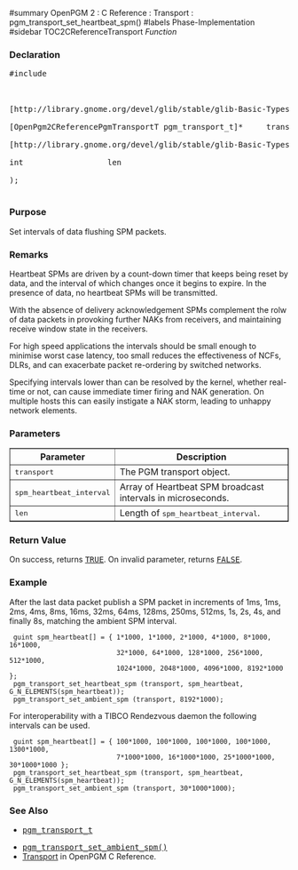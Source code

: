 ﻿#summary OpenPGM 2 : C Reference : Transport : pgm\_transport\_set\_heartbeat\_spm()
#labels Phase-Implementation
#sidebar TOC2CReferenceTransport
_Function_
### Declaration ###
<pre>
#include <pgm/pgm.h><br>
<br>
[http://library.gnome.org/devel/glib/stable/glib-Basic-Types.html#gboolean gboolean] *pgm_transport_set_heartbeat_spm* (<br>
[OpenPgm2CReferencePgmTransportT pgm_transport_t]*     transport,<br>
[http://library.gnome.org/devel/glib/stable/glib-Basic-Types.html#guint guint]*               spm_heartbeat_interval,<br>
int                  len<br>
);<br>
</pre>

### Purpose ###
Set intervals of data flushing SPM packets.

### Remarks ###
Heartbeat SPMs are driven by a count-down timer that keeps being reset by data, and the interval of which changes once it begins to expire.  In the presence of data, no heartbeat SPMs will be transmitted.

With the absence of delivery acknowledgement SPMs complement the rolw of data packets in provoking further NAKs from receivers, and maintaining receive window state in the receivers.

For high speed applications the intervals should be small enough to minimise worst case latency, too small reduces the effectiveness of NCFs, DLRs, and can exacerbate packet re-ordering by switched networks.

Specifying intervals lower than can be resolved by the kernel, whether real-time or not, can cause immediate timer firing and NAK generation.  On multiple hosts this can easily instigate a NAK storm, leading to unhappy network elements.

### Parameters ###
<table cellpadding='5' border='1' cellspacing='0'>
<tr>
<th>Parameter</th>
<th>Description</th>
</tr>
<tr>
<td><tt>transport</tt></td>
<td>The PGM transport object.</td>
</tr><tr>
<td><tt>spm_heartbeat_interval</tt></td>
<td>Array of Heartbeat SPM broadcast intervals in microseconds.</td>
</tr><tr>
<td><tt>len</tt></td>
<td>Length of <tt>spm_heartbeat_interval</tt>.</td>
</tr>
</table>


### Return Value ###
On success, returns <tt><a href='http://library.gnome.org/devel/glib/stable/glib-Standard-Macros.html#TRUE--CAPS'>TRUE</a></tt>.  On invalid parameter, returns <tt><a href='http://library.gnome.org/devel/glib/stable/glib-Standard-Macros.html#FALSE--CAPS'>FALSE</a></tt>.

### Example ###
After the last data packet publish a SPM packet in increments of 1ms, 1ms, 2ms, 4ms, 8ms, 16ms, 32ms, 64ms, 128ms, 250ms, 512ms, 1s, 2s, 4s, and finally 8s, matching the ambient SPM interval.

```
 guint spm_heartbeat[] = { 1*1000, 1*1000, 2*1000, 4*1000, 8*1000, 16*1000, 
                           32*1000, 64*1000, 128*1000, 256*1000, 512*1000,
                           1024*1000, 2048*1000, 4096*1000, 8192*1000 };
 pgm_transport_set_heartbeat_spm (transport, spm_heartbeat, G_N_ELEMENTS(spm_heartbeat));
 pgm_transport_set_ambient_spm (transport, 8192*1000);
```

For interoperability with a TIBCO Rendezvous daemon the following intervals can be used.

```
 guint spm_heartbeat[] = { 100*1000, 100*1000, 100*1000, 100*1000, 1300*1000,
                           7*1000*1000, 16*1000*1000, 25*1000*1000, 30*1000*1000 };
 pgm_transport_set_heartbeat_spm (transport, spm_heartbeat, G_N_ELEMENTS(spm_heartbeat));
 pgm_transport_set_ambient_spm (transport, 30*1000*1000);
```

### See Also ###
  * <tt><a href='OpenPgm2CReferencePgmTransportT.md'>pgm_transport_t</a></tt><br>
<ul><li><tt><a href='OpenPgm2CReferencePgmTransportSetAmbientSpm.md'>pgm_transport_set_ambient_spm()</a></tt><br>
</li><li><a href='OpenPgm2CReferenceTransport.md'>Transport</a> in OpenPGM C Reference.
